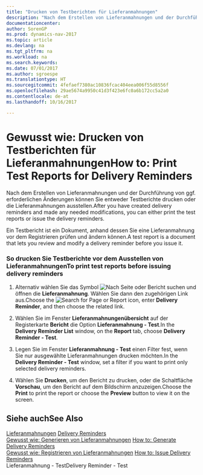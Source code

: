 ```yaml
---
title: "Drucken von Testberichten für Lieferanmahnungen"
description: "Nach dem Erstellen von Lieferanmahnungen und der Durchführung von ggf. erforderlichen Änderungen können Sie entweder Testberichte drucken oder die Lieferanmahnungen ausstellen."
documentationcenter: 
author: SorenGP
ms.prod: dynamics-nav-2017
ms.topic: article
ms.devlang: na
ms.tgt_pltfrm: na
ms.workload: na
ms.search.keywords: 
ms.date: 07/01/2017
ms.author: sgroespe
ms.translationtype: HT
ms.sourcegitcommit: 4fefaef7380ac10836fcac404eea006f55d8556f
ms.openlocfilehash: 29ae5674a9950c41d3f423e6fc0a6b172cc5a2a0
ms.contentlocale: de-at
ms.lasthandoff: 10/16/2017

---
```

# <a name="how-to-print-test-reports-for-delivery-reminders"></a><span data-ttu-id="6ab45-103">Gewusst wie: Drucken von Testberichten für Lieferanmahnungen</span><span class="sxs-lookup"><span data-stu-id="6ab45-103">How to: Print Test Reports for Delivery Reminders</span></span>
<span data-ttu-id="6ab45-104">Nach dem Erstellen von Lieferanmahnungen und der Durchführung von ggf. erforderlichen Änderungen können Sie entweder Testberichte drucken oder die Lieferanmahnungen ausstellen.</span><span class="sxs-lookup"><span data-stu-id="6ab45-104">After you have created delivery reminders and made any needed modifications, you can either print the test reports or issue the delivery reminders.</span></span>  
  
 <span data-ttu-id="6ab45-105">Ein Testbericht ist ein Dokument, anhand dessen Sie eine Lieferanmahnung vor dem Registrieren prüfen und ändern können.</span><span class="sxs-lookup"><span data-stu-id="6ab45-105">A test report is a document that lets you review and modify a delivery reminder before you issue it.</span></span>  
  
### <a name="to-print-test-reports-before-issuing-delivery-reminders"></a><span data-ttu-id="6ab45-106">So drucken Sie Testberichte vor dem Ausstellen von Lieferanmahnungen</span><span class="sxs-lookup"><span data-stu-id="6ab45-106">To print test reports before issuing delivery reminders</span></span>  
  
1.  <span data-ttu-id="6ab45-107">Alternativ wählen Sie das Symbol ![Nach Seite oder Bericht suchen](media/ui-search/search_small.png "Nach Seite oder Bericht suchen") und öffnen die **Lieferanmahnung**. Wählen Sie dann den zugehörigen Link aus.</span><span class="sxs-lookup"><span data-stu-id="6ab45-107">Choose the ![Search for Page or Report](media/ui-search/search_small.png "Search for Page or Report icon") icon, enter **Delivery Reminder**, and then choose the related link.</span></span>  
  
2.  <span data-ttu-id="6ab45-108">Wählen Sie im Fenster **Lieferanmahnungenübersicht** auf der Registerkarte **Bericht** die Option **Lieferanmahnung - Test**.</span><span class="sxs-lookup"><span data-stu-id="6ab45-108">In the **Delivery Reminder List** window, on the **Report** tab, choose **Delivery Reminder - Test**.</span></span>  
  
3.  <span data-ttu-id="6ab45-109">Legen Sie im Fenster **Lieferanmahnung - Test** einen Filter fest, wenn Sie nur ausgewählte Lieferanmahnungen drucken möchten.</span><span class="sxs-lookup"><span data-stu-id="6ab45-109">In the **Delivery Reminder - Test** window, set a filter if you want to print only selected delivery reminders.</span></span>  
  
4.  <span data-ttu-id="6ab45-110">Wählen Sie **Drucken**, um den Bericht zu drucken, oder die Schaltfläche **Vorschau**, um den Bericht auf dem Bildschirm anzuzeigen.</span><span class="sxs-lookup"><span data-stu-id="6ab45-110">Choose the **Print** to print the report or choose the **Preview** button to view it on the screen.</span></span>  
  
## <a name="see-also"></a><span data-ttu-id="6ab45-111">Siehe auch</span><span class="sxs-lookup"><span data-stu-id="6ab45-111">See Also</span></span>  
 <span data-ttu-id="6ab45-112">[Lieferanmahnungen](delivery-reminders.md) </span><span class="sxs-lookup"><span data-stu-id="6ab45-112">[Delivery Reminders](delivery-reminders.md) </span></span>  
 <span data-ttu-id="6ab45-113">[Gewusst wie: Generieren von Lieferanmahnungen](how-to-generate-delivery-reminders.md) </span><span class="sxs-lookup"><span data-stu-id="6ab45-113">[How to: Generate Delivery Reminders](how-to-generate-delivery-reminders.md) </span></span>  
 <span data-ttu-id="6ab45-114">[Gewusst wie: Registrieren von Lieferanmahnungen](how-to-issue-delivery-reminders.md) </span><span class="sxs-lookup"><span data-stu-id="6ab45-114">[How to: Issue Delivery Reminders](how-to-issue-delivery-reminders.md) </span></span>  
 <span data-ttu-id="6ab45-115">Lieferanmahnung - Test</span><span class="sxs-lookup"><span data-stu-id="6ab45-115">Delivery Reminder - Test</span></span>
